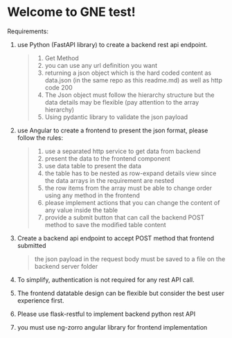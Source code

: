 # Welcome to GNE test!


Requirements:

 1.  use Python (FastAPI library) to create a backend rest api endpoint.

       > 1. Get Method
       > 2. you can use any url definition you want
       > 3. returning a json object which is the hard coded content as data.json (in the same repo as this readme.md) as well as http code 200
       > 4. The Json object must follow the hierarchy structure but the data details may be flexible (pay attention to the array hierarchy)
       > 5. Using pydantic library to validate the json payload

 2. use Angular to create a frontend to present the json format, please follow the rules:
    
       > 1.  use a separated http service to get data from backend
       > 2.  present the data to the frontend component
       > 3.  use data table to present the data
       > 4.  the table has to be nested as row-expand details view since the data arrays in the requirement are nested
       > 5.  the row items from the array must be able to change order using any method in the frontend
       > 6.  please implement actions that you can change the content of any value inside the table
       > 7.  provide a submit button that can call the backend POST method to save the modified table content

 3.  Create a backend api endpoint to accept POST method that frontend submitted

       > the json payload in the request body must be saved to a file on the backend server folder

 4.  To simplify, authentication is not required for any rest API call.
 5.  The frontend datatable design can be flexible but consider the best user experience first.
 6.  Please use flask-restful to implement backend python rest API
 7.  you must use ng-zorro angular library for frontend implementation
